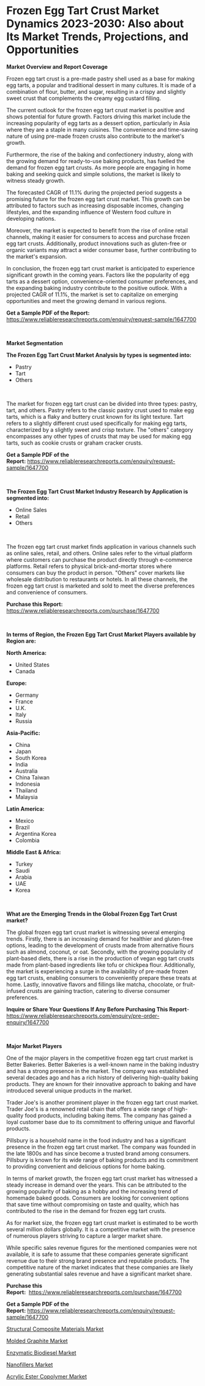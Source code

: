 <p><h1>Frozen Egg Tart Crust Market Dynamics 2023-2030: Also about Its Market Trends, Projections, and Opportunities</h1></p><p><strong>Market Overview and Report Coverage</strong></p>
<p><p>Frozen egg tart crust is a pre-made pastry shell used as a base for making egg tarts, a popular and traditional dessert in many cultures. It is made of a combination of flour, butter, and sugar, resulting in a crispy and slightly sweet crust that complements the creamy egg custard filling.</p><p>The current outlook for the frozen egg tart crust market is positive and shows potential for future growth. Factors driving this market include the increasing popularity of egg tarts as a dessert option, particularly in Asia where they are a staple in many cuisines. The convenience and time-saving nature of using pre-made frozen crusts also contribute to the market's growth.</p><p>Furthermore, the rise of the baking and confectionery industry, along with the growing demand for ready-to-use baking products, has fuelled the demand for frozen egg tart crusts. As more people are engaging in home baking and seeking quick and simple solutions, the market is likely to witness steady growth.</p><p>The forecasted CAGR of 11.1% during the projected period suggests a promising future for the frozen egg tart crust market. This growth can be attributed to factors such as increasing disposable incomes, changing lifestyles, and the expanding influence of Western food culture in developing nations.</p><p>Moreover, the market is expected to benefit from the rise of online retail channels, making it easier for consumers to access and purchase frozen egg tart crusts. Additionally, product innovations such as gluten-free or organic variants may attract a wider consumer base, further contributing to the market's expansion.</p><p>In conclusion, the frozen egg tart crust market is anticipated to experience significant growth in the coming years. Factors like the popularity of egg tarts as a dessert option, convenience-oriented consumer preferences, and the expanding baking industry contribute to the positive outlook. With a projected CAGR of 11.1%, the market is set to capitalize on emerging opportunities and meet the growing demand in various regions.</p></p>
<p><strong>Get a Sample PDF of the Report:</strong> <a href="https://www.reliableresearchreports.com/enquiry/request-sample/1647700">https://www.reliableresearchreports.com/enquiry/request-sample/1647700</a></p>
<p>&nbsp;</p>
<p><strong>Market Segmentation</strong></p>
<p><strong>The Frozen Egg Tart Crust Market Analysis by types is segmented into:</strong></p>
<p><ul><li>Pastry</li><li>Tart</li><li>Others</li></ul></p>
<p>&nbsp;</p>
<p><p>The market for frozen egg tart crust can be divided into three types: pastry, tart, and others. Pastry refers to the classic pastry crust used to make egg tarts, which is a flaky and buttery crust known for its light texture. Tart refers to a slightly different crust used specifically for making egg tarts, characterized by a slightly sweet and crisp texture. The "others" category encompasses any other types of crusts that may be used for making egg tarts, such as cookie crusts or graham cracker crusts.</p></p>
<p><strong>Get a Sample PDF of the Report:</strong>&nbsp;<a href="https://www.reliableresearchreports.com/enquiry/request-sample/1647700">https://www.reliableresearchreports.com/enquiry/request-sample/1647700</a></p>
<p>&nbsp;</p>
<p><strong>The Frozen Egg Tart Crust Market Industry Research by Application is segmented into:</strong></p>
<p><ul><li>Online Sales</li><li>Retail</li><li>Others</li></ul></p>
<p>&nbsp;</p>
<p><p>The frozen egg tart crust market finds application in various channels such as online sales, retail, and others. Online sales refer to the virtual platform where customers can purchase the product directly through e-commerce platforms. Retail refers to physical brick-and-mortar stores where consumers can buy the product in person. "Others" cover markets like wholesale distribution to restaurants or hotels. In all these channels, the frozen egg tart crust is marketed and sold to meet the diverse preferences and convenience of consumers.</p></p>
<p><strong>Purchase this Report:</strong>&nbsp; <a href="https://www.reliableresearchreports.com/purchase/1647700">https://www.reliableresearchreports.com/purchase/1647700</a></p>
<p>&nbsp;</p>
<p><strong>In terms of Region, the Frozen Egg Tart Crust Market Players available by Region are:</strong></p>
<p>
    <p> <strong> North America: </strong>
        <ul>
            <li>United States</li>
            <li>Canada</li>
        </ul>
        </p> 
    <p> <strong> Europe: </strong>
        <ul>
            <li>Germany</li>
            <li>France</li>
            <li>U.K.</li>
            <li>Italy</li>
            <li>Russia</li>
        </ul>
        </p> 
    <p> <strong> Asia-Pacific: </strong>
        <ul>
            <li>China</li>
            <li>Japan</li>
            <li>South Korea</li>
            <li>India</li>
            <li>Australia</li>
            <li>China Taiwan</li>
            <li>Indonesia</li>
            <li>Thailand</li>
            <li>Malaysia</li>
        </ul>
        </p> 
    <p> <strong> Latin America: </strong>
        <ul>
            <li>Mexico</li>
            <li>Brazil</li>
            <li>Argentina Korea</li>
            <li>Colombia</li>
        </ul>
        </p> 
    <p> <strong> Middle East & Africa: </strong>
        <ul>
            <li>Turkey</li>
            <li>Saudi</li>
            <li>Arabia</li>
            <li>UAE</li>
            <li>Korea</li>
        </ul>
    </p>
    </p>
<p>&nbsp;</p>
<p><strong>What are the Emerging Trends in the Global Frozen Egg Tart Crust market?</strong></p>
<p><p>The global frozen egg tart crust market is witnessing several emerging trends. Firstly, there is an increasing demand for healthier and gluten-free options, leading to the development of crusts made from alternative flours such as almond, coconut, or oat. Secondly, with the growing popularity of plant-based diets, there is a rise in the production of vegan egg tart crusts made from plant-based ingredients like tofu or chickpea flour. Additionally, the market is experiencing a surge in the availability of pre-made frozen egg tart crusts, enabling consumers to conveniently prepare these treats at home. Lastly, innovative flavors and fillings like matcha, chocolate, or fruit-infused crusts are gaining traction, catering to diverse consumer preferences.</p></p>
<p><strong>Inquire or Share Your Questions If Any Before Purchasing This Report</strong>- <a href="https://www.reliableresearchreports.com/enquiry/pre-order-enquiry/1647700">https://www.reliableresearchreports.com/enquiry/pre-order-enquiry/1647700</a></p>
<p>&nbsp;</p>
<p><strong>Major Market Players</strong></p>
<p><p>One of the major players in the competitive frozen egg tart crust market is Better Bakeries. Better Bakeries is a well-known name in the baking industry and has a strong presence in the market. The company was established several decades ago and has a rich history of delivering high-quality baking products. They are known for their innovative approach to baking and have introduced several unique products in the market.</p><p>Trader Joe's is another prominent player in the frozen egg tart crust market. Trader Joe's is a renowned retail chain that offers a wide range of high-quality food products, including baking items. The company has gained a loyal customer base due to its commitment to offering unique and flavorful products.</p><p>Pillsbury is a household name in the food industry and has a significant presence in the frozen egg tart crust market. The company was founded in the late 1800s and has since become a trusted brand among consumers. Pillsbury is known for its wide range of baking products and its commitment to providing convenient and delicious options for home baking.</p><p>In terms of market growth, the frozen egg tart crust market has witnessed a steady increase in demand over the years. This can be attributed to the growing popularity of baking as a hobby and the increasing trend of homemade baked goods. Consumers are looking for convenient options that save time without compromising on taste and quality, which has contributed to the rise in the demand for frozen egg tart crusts.</p><p>As for market size, the frozen egg tart crust market is estimated to be worth several million dollars globally. It is a competitive market with the presence of numerous players striving to capture a larger market share.</p><p>While specific sales revenue figures for the mentioned companies were not available, it is safe to assume that these companies generate significant revenue due to their strong brand presence and reputable products. The competitive nature of the market indicates that these companies are likely generating substantial sales revenue and have a significant market share.</p></p>
<p><strong>Purchase this Report:</strong>&nbsp;&nbsp;<a href="https://www.reliableresearchreports.com/purchase/1647700">https://www.reliableresearchreports.com/purchase/1647700</a></p>
<p></p>
<p><strong>Get a Sample PDF of the Report:</strong>&nbsp;<a href="https://www.reliableresearchreports.com/enquiry/request-sample/1647700">https://www.reliableresearchreports.com/enquiry/request-sample/1647700</a></p>
<p><p><a href="https://medium.com/@scanw41036/structural-composite-materials-market-share-evolution-and-market-growth-trends-2023-2030-d2f2a3ea4f37">Structural Composite Materials Market</a></p><p><a href="https://medium.com/@kanew14036/molded-graphite-market-analysis-its-cagr-market-segmentation-and-global-industry-overview-3208129ce549">Molded Graphite Market</a></p><p><a href="https://medium.com/@andem140256/enzymatic-biodiesel-market-share-evolution-and-market-growth-trends-2023-2030-412c404564f5">Enzymatic Biodiesel Market</a></p><p><a href="https://medium.com/@landis15236/nanofillers-market-insights-into-market-cagr-market-trends-and-growth-strategies-c7a2452267fa">Nanofillers Market</a></p><p><a href="https://medium.com/@emiliomartelli542/acrylic-ester-copolymer-market-exploring-market-share-market-trends-and-future-growth-28e6bc8f7926">Acrylic Ester Copolymer Market</a></p></p>